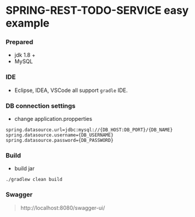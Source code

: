 # SPRING-REST-TODO-SERVICE easy example

### Prepared

* jdk 1.8 +
* MySQL

### IDE

* Eclipse, IDEA, VSCode all support `gradle` IDE.

### DB connection settings

* change application.propperties
```
spring.datasource.url=jdbc:mysql://{DB_HOST:DB_PORT}/{DB_NAME}
spring.datasource.username={DB_USERNAME}
spring.datasource.password={DB_PASSWORD}
```

### Build

* build jar

```
./gradlew clean build
```


### Swagger

> http://localhost:8080/swagger-ui/